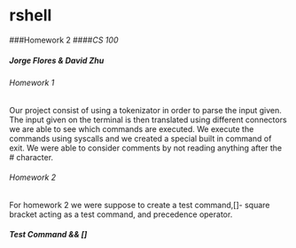 # rshell
###Homework 2
####*CS 100*
##### Jorge Flores & David Zhu 


###### Homework 1 
Our project consist of using a tokenizator in order to parse the input given. The input given on the terminal is then translated using different connectors we are able to see which commands are executed. We execute the commands using syscalls and we created a special built in command of exit. We were able to consider comments by not reading anything after the # character.
###### Homework 2 
For homework 2 we were suppose to create a test command,[]- square bracket acting as a test command, and precedence operator.

##### Test Command && []
